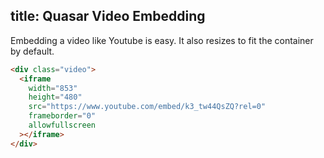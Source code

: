 title: Quasar Video Embedding
---
Embedding a video like Youtube is easy. It also resizes to fit the container by default.

<input type="hidden" data-fullpage-demo="embed-videos">

``` html
<div class="video">
  <iframe
    width="853"
    height="480"
    src="https://www.youtube.com/embed/k3_tw44QsZQ?rel=0"
    frameborder="0"
    allowfullscreen
  ></iframe>
</div>
```
